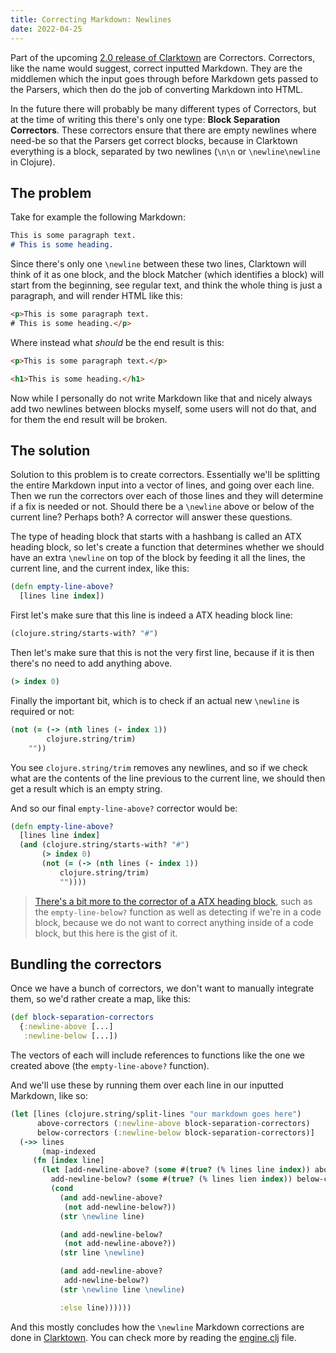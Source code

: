 ```yaml
---
title: Correcting Markdown: Newlines
date: 2022-04-25
---
```


Part of the upcoming [2.0 release of Clarktown](https://github.com/askonomm/clarktown/milestone/2) are Correctors. Correctors, like the name would suggest, correct inputted Markdown. They are the middlemen which the input goes through before Markdown gets passed to the Parsers, which then do the job of converting Markdown into HTML.

In the future there will probably be many different types of Correctors, but at the time of writing this there's only one type: **Block Separation Correctors**. These correctors ensure that there are empty newlines where need-be so that the Parsers get correct blocks, because in Clarktown everything is a block, separated by two newlines (`\n\n` or `\newline\newline` in Clojure). 

## The problem 

Take for example the following Markdown:

```markdown
This is some paragraph text.
# This is some heading.
```

Since there's only one `\newline` between these two lines, Clarktown will think of it as one block, and the block Matcher (which identifies a block) will start from the beginning, see regular text, and think the whole thing is just a paragraph, and will render HTML like this:

```html
<p>This is some paragraph text.
# This is some heading.</p>
```

Where instead what _should_ be the end result is this:

```html
<p>This is some paragraph text.</p>

<h1>This is some heading.</h1>
```

Now while I personally do not write Markdown like that and nicely always add two newlines between blocks myself, some users will not do that, and for them the end result will be broken.

## The solution

Solution to this problem is to create correctors. Essentially we'll be splitting the entire Markdown input into a vector of lines, and going over each line. Then we run the correctors over each of those lines and they will determine if a fix is needed or not. Should there be a `\newline` above or below of the current line? Perhaps both? A corrector will answer these questions.

The type of heading block that starts with a hashbang is called an ATX heading block, so let's create a function that determines whether we should have an extra `\newline` on top of the block by feeding it all the lines, the current line, and the current index, like this:

```clojure
(defn empty-line-above?
  [lines line index])
```

First let's make sure that this line is indeed a ATX heading block line:

```clojure
(clojure.string/starts-with? "#")
```

Then let's make sure that this is not the very first line, because if it is then there's no need to add anything above.

```clojure
(> index 0)
```

Finally the important bit, which is to check if an actual new `\newline` is required or not:

```clojure
(not (= (-> (nth lines (- index 1))
	    clojure.string/trim)
	""))
```

You see `clojure.string/trim` removes any newlines, and so if we check what are the contents of the line previous to the current line, we should then get a result which is an empty string.

And so our final `empty-line-above?` corrector would be:

```clojure
(defn empty-line-above?
  [lines line index]
  (and (clojure.string/starts-with? "#")
       (> index 0)
       (not (= (-> (nth lines (- index 1))
		   clojure.string/trim)
	       ""))))
```

> [There's a bit more to the corrector of a ATX heading block](https://github.com/askonomm/clarktown/blob/master/src/clarktown/correctors/atx_heading_block.clj), such as the `empty-line-below?` function as well as detecting if we're in a code block, because we do not want to correct anything inside of a code block, but this here is the gist of it.

## Bundling the correctors

Once we have a bunch of correctors, we don't want to manually integrate them, so we'd rather create a map, like this:

```clojure
(def block-separation-correctors
  {:newline-above [...]
   :newline-below [...])
```

The vectors of each will include references to functions like the one we created above (the `empty-line-above?` function).

And we'll use these by running them over each line in our inputted Markdown, like so:

```clojure
(let [lines (clojure.string/split-lines "our markdown goes here")
      above-correctors (:newline-above block-separation-correctors)
      below-correctors (:newline-below block-separation-correctors)]
  (->> lines
       (map-indexed
	 (fn [index line]
	   (let [add-newline-above? (some #(true? (% lines line index)) above-correctors)
		 add-newline-below? (some #(true? (% lines lien index)) below-correctors)]
	     (cond
	       (and add-newline-above?
		    (not add-newline-below?))
	       (str \newline line)

	       (and add-newline-below?
		    (not add-newline-above?))
	       (str line \newline)

	       (and add-newline-above?
		    add-newline-below?)
	       (str \newline line \newline)

	       :else line))))))
```

And this mostly concludes how the `\newline` Markdown corrections are done in [Clarktown](https://github.com/askonomm/clarktown). You can check more by reading the [engine.clj](https://github.com/askonomm/clarktown/blob/master/src/clarktown/engine.clj) file.
